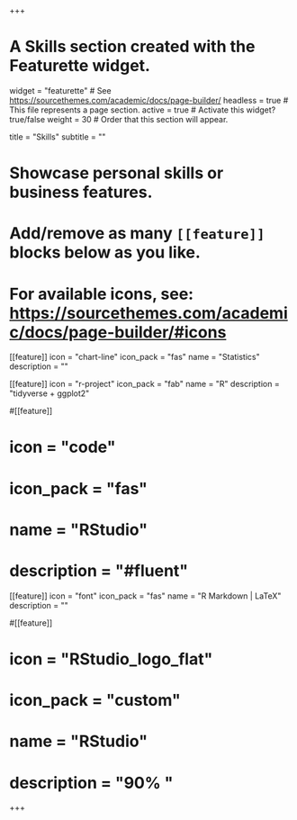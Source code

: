 +++
# A Skills section created with the Featurette widget.
widget = "featurette"  # See https://sourcethemes.com/academic/docs/page-builder/
headless = true  # This file represents a page section.
active = true  # Activate this widget? true/false
weight = 30  # Order that this section will appear.

title = "Skills"
subtitle = ""

# Showcase personal skills or business features.
# 
# Add/remove as many `[[feature]]` blocks below as you like.
# 
# For available icons, see: https://sourcethemes.com/academic/docs/page-builder/#icons

[[feature]]
  icon = "chart-line"
  icon_pack = "fas"
  name = "Statistics"
  description = ""  

[[feature]]
  icon = "r-project"
  icon_pack = "fab"
  name = "R"
  description = "tidyverse + ggplot2"

#[[feature]]
#  icon = "code"
#  icon_pack = "fas"
#  name = "RStudio"
#  description = "#fluent"

[[feature]]
  icon = "font"
  icon_pack = "fas"
  name = "R Markdown | LaTeX"
  description = "" 
  
#[[feature]]
#  icon = "RStudio_logo_flat"
#  icon_pack = "custom"
#  name = "RStudio"
#  description = "90% " 
+++
